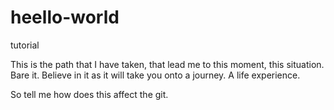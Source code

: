 # heello-world
tutorial

This is the path that I have taken, that lead me to this moment, this situation.
Bare it. Believe in it as it will take you onto a journey. A life experience.

So tell me how does this affect the git.
